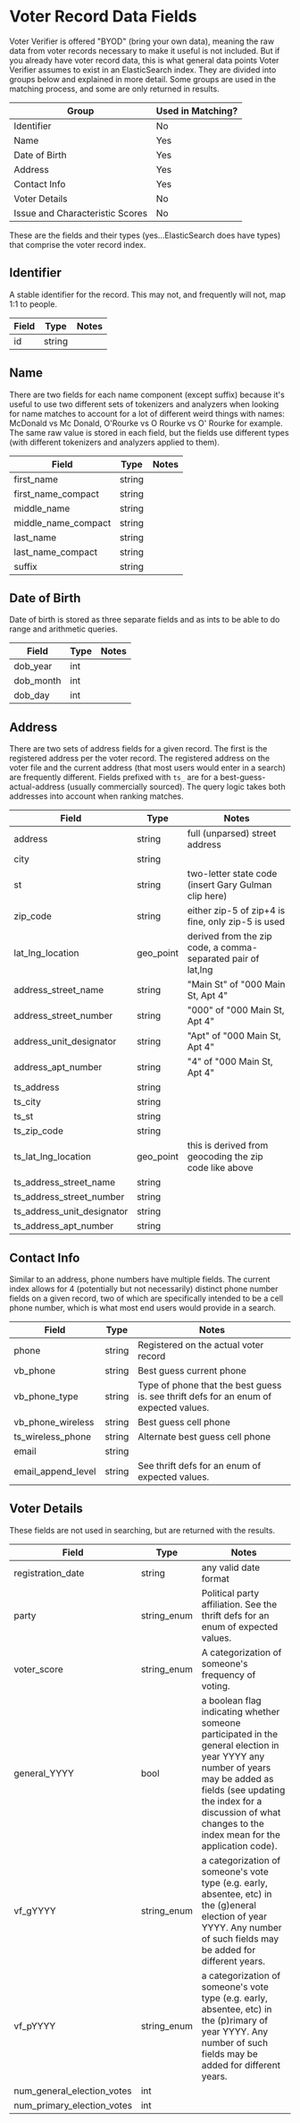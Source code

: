 # Voter Record Data Fields
Voter Verifier is offered "BYOD" (bring your own data), meaning the raw data from voter records necessary to make it useful is not included. But if you already have voter record data, this is what general data points Voter Verifier assumes to exist in an ElasticSearch index. They are divided into groups below and explained in more detail. Some groups are used in the matching process, and some are only returned in results.

| Group | Used in Matching? |
| ----- | ----------------- |
| Identifier | No |
| Name | Yes |
| Date of Birth | Yes |
| Address | Yes |
| Contact Info | Yes |
| Voter Details | No |
| Issue and Characteristic Scores | No |

These are the fields and their types (yes...ElasticSearch does have types) that comprise the voter
record index.

## Identifier
A stable identifier for the record. This may not, and frequently will not, map 1:1 to people.

| Field | Type | Notes |
| ----- | ---- | ----- |
| id | string | |

## Name
There are two fields for each name component (except suffix) because it's useful to use two different sets of tokenizers and analyzers when looking for name matches to account for a lot of different weird things with names: McDonald vs Mc Donald, O'Rourke vs O Rourke vs O' Rourke for example. The same raw value is stored in each field, but the fields use different types (with different tokenizers and analyzers applied to them).

| Field | Type | Notes |
| ----- | ---- | ----- |
| first_name| string |  |
| first_name_compact | string | |
| middle_name | string | |
| middle_name_compact | string | |
| last_name | string | |
| last_name_compact | string | |
| suffix | string | |

## Date of Birth
Date of birth is stored as three separate fields and as ints to be able to do range and arithmetic queries.

| Field | Type | Notes |
| ----- | ---- | ----- |
| dob_year | int | |
| dob_month | int | |
| dob_day | int | |

## Address
There are two sets of address fields for a given record. The first is the registered address per the voter record. The registered address on the voter file and the current address (that most users would enter in a search) are frequently different. Fields prefixed with `ts_` are for a best-guess-actual-address (usually commercially sourced). The query logic takes both addresses into account when ranking matches.

| Field | Type | Notes |
| ----- | ---- | ----- |
| address | string | full (unparsed) street address |
| city  | string | |
| st | string | two-letter state code (insert Gary Gulman clip here) |
| zip_code | string | either zip-5 of zip+4 is fine, only zip-5 is used |
| lat_lng_location | geo_point | derived from the zip code, a comma-separated pair of lat,lng |
| address_street_name | string | "Main St" of "000 Main St, Apt 4" |
| address_street_number | string | "000" of "000 Main St, Apt 4" |
| address_unit_designator | string | "Apt" of "000 Main St, Apt 4" |
| address_apt_number | string | "4" of "000 Main St, Apt 4" |
| ts_address | string | |
| ts_city | string | |
| ts_st | string | |
| ts_zip_code | string | |
| ts_lat_lng_location | geo_point | this is derived from geocoding the zip code like above |
| ts_address_street_name | string | |
| ts_address_street_number | string | |
| ts_address_unit_designator | string | |
| ts_address_apt_number | string | |

## Contact Info
Similar to an address, phone numbers have multiple fields. The current index allows for 4 (potentially but not necessarily) distinct phone number fields on a given record, two of which are specifically intended to be a cell phone number, which is what most end users would provide in a search.

| Field | Type | Notes |
| ----- | ---- | ----- |
| phone | string | Registered on the actual voter record |
| vb_phone | string | Best guess current phone |
| vb_phone_type | string | Type of phone that the best guess is. see thrift defs for an enum of expected values. |
| vb_phone_wireless | string | Best guess cell phone |
| ts_wireless_phone | string | Alternate best guess cell phone |
| email | string | |
| email_append_level | string | See thrift defs for an enum of expected values. |

## Voter Details
These fields are not used in searching, but are returned with the results.

| Field | Type | Notes |
| ----- | ---- | ----- |
| registration_date | string | any valid date format |
| party | string_enum | Political party affiliation. See the thrift defs for an enum of expected values. |
| voter_score | string_enum | A categorization of someone's frequency of voting. |
| general_YYYY | bool | a boolean flag indicating whether someone participated in the general election in year YYYY any number of years may be added as fields (see updating the index for a discussion of what changes to the index mean for the application code). |
| vf_gYYYY | string_enum | a categorization of someone's vote type (e.g. early, absentee, etc) in the (g)eneral election of year YYYY. Any number of such fields may be added for different years. |
| vf_pYYYY | string_enum | a categorization of someone's vote type (e.g. early, absentee, etc) in the (p)rimary of year YYYY. Any number of such fields may be added for different years. |
| num_general_election_votes | int | |
| num_primary_election_votes | int | |
